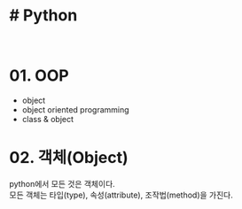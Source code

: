 # # Python

<br/>

# 01. OOP

- object
- object oriented programming
- class & object

# 02. 객체(Object)

python에서 모든 것은 객체이다.  
모든 객체는 타입(type), 속성(attribute), 조작법(method)을 가진다.

